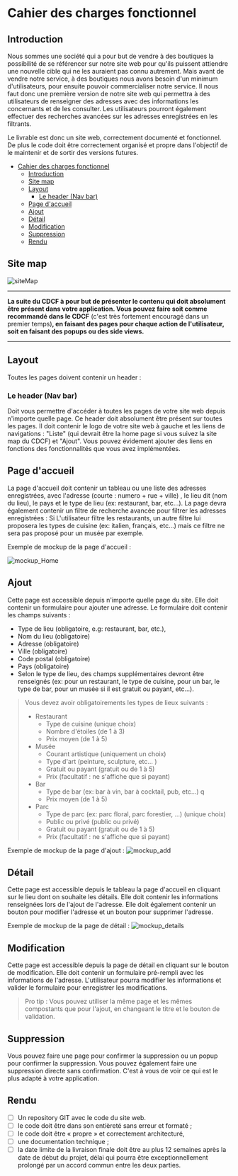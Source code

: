 # Cahier des charges fonctionnel

## Introduction

Nous sommes une société qui a pour but de vendre à des boutiques la possibilité de se référencer sur notre site web pour qu'ils puissent attiendre une nouvelle cible qui ne les auraient pas connu autrement. Mais avant de vendre notre service, à des boutiques nous avons besoin d'un minimum d'utilisateurs, pour ensuite pouvoir commercialiser notre service. Il nous faut donc une première version de notre site web qui permettra à des utilisateurs de renseigner des adresses avec des informations les concernants et de les consulter. Les utilisateurs pourront également effectuer des recherches avancées sur les adresses enregistrées en les filtrants.

Le livrable est donc un site web, correctement documenté et fonctionnel. De plus le code doit être correctement organisé et propre dans l'objectif de le maintenir et de sortir des versions futures.


- [Cahier des charges fonctionnel](#cahier-des-charges-fonctionnel)
  - [Introduction](#introduction)
  - [Site map](#site-map)
  - [Layout](#layout)
    - [Le header (Nav bar)](#le-header-nav-bar)
  - [Page d'accueil](#page-daccueil)
  - [Ajout](#ajout)
  - [Détail](#détail)
  - [Modification](#modification)
  - [Suppression](#suppression)
  - [Rendu](#rendu)


## Site map

![siteMap](./images/CDCF/siteMap.png)


---

**La suite du CDCF à pour but de présenter le contenu qui doit absolument être présent dans votre application. Vous pouvez faire soit comme recommandé dans le CDCF** (c'est très fortement encouragé dans un premier temps)**, en faisant des pages pour chaque action de l'utilisateur, soit en faisant des popups ou des side views.**

---


## Layout
Toutes les pages doivent contenir un header :

### Le header (Nav bar)
Doit vous permettre d'accéder à toutes les pages de votre site web depuis n'importe quelle page. Ce header doit absolument être présent sur toutes les pages. Il doit contenir le logo de votre site web à gauche et les liens de navigations : "Liste" (qui devrait être la home page si vous suivez la site map du CDCF) et "Ajout". Vous pouvez évidement ajouter des liens en fonctions des fonctionnalités que vous avez implémentées.


## Page d'accueil
La page d'accueil doit contenir un tableau ou une liste des adresses enregistrées, avec l'adresse (courte : numero + rue + ville)
, le lieu dit (nom du lieu), le pays et le type de lieu (ex: restaurant, bar, etc...).
La page devra également contenir un filtre de recherche avancée pour filtrer les adresses enregistrées :
Si L'utilisateur filtre les restaurants, un autre filtre lui proposera les types de cuisine (ex: italien, français, etc...) mais ce filtre ne sera pas proposé pour un musée par exemple.

Exemple de mockup de la page d'accueil :

![mockup_Home](./images/CDCF/mockup1.png)

## Ajout
Cette page est accessible depuis n'importe quelle page du site. Elle doit contenir un formulaire pour ajouter une adresse. Le formulaire doit contenir les champs suivants :
- Type de lieu (obligatoire, e.g: restaurant, bar, etc.),
- Nom du lieu (obligatoire)
- Adresse (obligatoire)
- Ville (obligatoire)
- Code postal (obligatoire)
- Pays (obligatoire)
- Selon le type de lieu, des champs supplémentaires devront être renseignés (ex: pour un restaurant, le type de cuisine, pour un bar, le type de bar, pour un musée si il est gratuit ou payant, etc...).

> Vous devez avoir obligatoirements les types de lieux suivants : 
> - Restaurant
>   - Type de cuisine (unique choix)
>   - Nombre d'étoiles (de 1 à 3)
>   - Prix moyen (de 1 à 5)
> - Musée
>   - Courant artistique (uniquement un choix)
>   - Type d'art (peinture, sculpture, etc... )
>   - Gratuit ou payant (gratuit ou de 1 à 5)
>   - Prix (facultatif : ne s'affiche que si payant)
> - Bar
>   - Type de bar (ex: bar à vin, bar à cocktail, pub, etc...) q
>   - Prix moyen (de 1 à 5)
> - Parc
>   - Type de parc (ex: parc floral, parc forestier, ...) (unique choix)
>   - Public ou privé (public ou privé)
>   - Gratuit ou payant (gratuit ou de 1 à 5)
>   - Prix (facultatif : ne s'affiche que si payant)

Exemple de mockup de la page d'ajout :
![mockup_add](./images/CDCF/mockup2.png)

## Détail
Cette page est accessible depuis le tableau la page d'accueil en cliquant sur le lieu dont on souhaite les détails. Elle doit contenir les informations renseignées lors de l'ajout de l'adresse. Elle doit également contenir un bouton pour modifier l'adresse et un bouton pour supprimer l'adresse.

Exemple de mockup de la page de détail :
![mockup_details](./images/CDCF/mockup3.png)

## Modification
Cette page est accessible depuis la page de détail en cliquant sur le bouton de modification. Elle doit contenir un formulaire pré-rempli avec les informations de l'adresse. L'utilisateur pourra modifier les informations et valider le formulaire pour enregistrer les modifications.

> Pro tip : Vous pouvez utiliser la même page et les mêmes compostants que pour l'ajout, en changeant le titre et le bouton de validation.


## Suppression
Vous pouvez faire une page pour confirmer la suppression ou un popup pour confirmer la suppression. Vous pouvez également faire une suppression directe sans confirmation. C'est à vous de voir ce qui est le plus adapté à votre application.


## Rendu
- [ ] Un repository GIT avec le code du site web.
- [ ] le code doit être dans son entièreté sans erreur et formaté ;
- [ ] le code doit être « propre » et correctement architecturé,
- [ ] une documentation technique ;
- [ ] la date limite de la livraison finale doit être au plus 12 semaines après la date de début du projet, délai qui pourra être exceptionnellement prolongé par un accord commun entre les deux parties.
